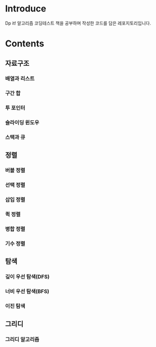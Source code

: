 # Introduce
Dp it! 알고리즘 코딩테스트 책을 공부하며 작성한 코드를 담은 레포지토리입니다.

# Contents

## 자료구조

### 배열과 리스트
### 구간 합
### 투 포인터
### 슬라이딩 윈도우
### 스택과 큐

## 정렬

### 버블 정렬
### 선택 정렬
### 삽입 정렬
### 퀵 정렬
### 병합 정렬
### 기수 정렬

## 탐색

### 깊이 우선 탐색(DFS)
### 너비 우선 탐색(BFS)
### 이진 탐색

## 그리디

### 그리디 알고리즘
